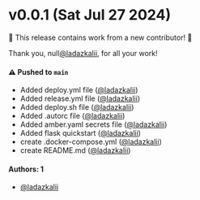 # v0.0.1 (Sat Jul 27 2024)

:tada: This release contains work from a new contributor! :tada:

Thank you, null[@ladazkalii](https://github.com/ladazkalii), for all your work!

#### ⚠️ Pushed to `main`

- Added deploy.yml file ([@ladazkalii](https://github.com/ladazkalii))
- Added release.yml file ([@ladazkalii](https://github.com/ladazkalii))
- Added deploy.sh file ([@ladazkalii](https://github.com/ladazkalii))
- Added .autorc file ([@ladazkalii](https://github.com/ladazkalii))
- Added amber.yaml secrets file ([@ladazkalii](https://github.com/ladazkalii))
- Added flask quickstart ([@ladazkalii](https://github.com/ladazkalii))
- create .docker-compose.yml ([@ladazkalii](https://github.com/ladazkalii))
- create README.md ([@ladazkalii](https://github.com/ladazkalii))

#### Authors: 1

- [@ladazkalii](https://github.com/ladazkalii)
